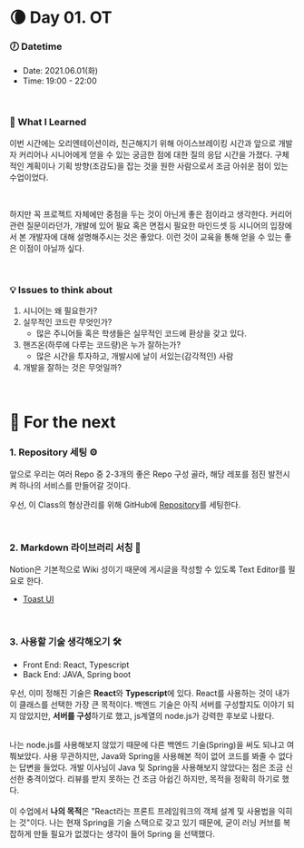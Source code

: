 # 🌘 Day 01. OT

### 🕖 Datetime

* Date: 2021.06.01(화)
* Time: 19:00 - 22:00

<br>

### 💎 What I Learned

이번 시간에는 오리엔테이션이라, 친근해지기 위해 아이스브레이킹 시간과 앞으로 개발자 커리어나 시니어에게 얻을 수 있는 궁금한 점에 대한 질의 응답 시간을 가졌다. 구체적인 계획이나 기획 방향(조감도)을 잡는 것을 원한 사람으로서 조금 아쉬운 점이 있는 수업이었다.

<br>

하지만 꼭 프로젝트 자체에만 중점을 두는 것이 아닌게 좋은 점이라고 생각한다. 커리어 관련 질문이라던가, 개발에 있어 필요 혹은 면접시 필요한 마인드셋 등 시니어의 입장에서 본 개발자에 대해 설명해주시는 것은 좋았다. 이런 것이 교육을 통해 얻을 수 있는 좋은 이점이 아닐까 싶다.

<br>

### 💡 Issues to think about

1. 시니어는 왜 필요한가?
2. 실무적인 코드란 무엇인가?
   * 많은 주니어들 혹은 학생들은 실무적인 코드에 환상을 갖고 있다.
3. 핸즈온(하루에 다루는 코드량)은 누가 잘하는가?
   * 많은 시간을 투자하고, 개발시에 날이 서있는(감각적인) 사람
4. 개발을 잘하는 것은 무엇일까?

<br>


# 📌 For the next

### 1. Repository 세팅 ⚙

앞으로 우리는 여러 Repo 중 2-3개의 좋은 Repo 구성 골라, 해당 레포를 점진 발전시켜 하나의 서비스를 만들어갈 것이다.<br>

우선, 이 Class의 형상관리를 위해 GitHub에 [Repository](https://github.com/hjkim1004/WoowahanTechLearning)를 세팅한다.

<br>

### 2. Markdown 라이브러리 서칭 👀

Notion은 기본적으로 Wiki 성이기 때문에 게시글을 작성할 수 있도록 Text Editor를 필요로 한다.

- [Toast UI](https://ui.toast.com/)

<br>

### 3. 사용할 기술 생각해오기 🛠

* Front End: React, Typescript
* Back End: JAVA, Spring boot

우선, 이미 정해진 기술은 **React**와 **Typescript**에 있다. React를 사용하는 것이 내가 이 클래스를 선택한 가장 큰 목적이다. 백엔드 기술은 아직 서버를 구성할지도 이야기 되지 않았지만, **서버를 구성**하기로 했고, js계열의 node.js가 강력한 후보로 나왔다.<br>

<br>나는 node.js를 사용해보지 않았기 때문에 다른 백엔드 기술(Spring)을 써도 되냐고 여쭤보았다. 사용 무관하지만, Java와 Spring을 사용해본 적이 없어 코드를 봐줄 수 없다는 답변을 들었다. 개발 이사님이 Java 및 Spring을 사용해보지 않았다는 점은 조금 신선한 충격이었다. 리뷰를 받지 못하는 건 조금 아쉽긴 하지만, 목적을 정확히 하기로 했다.<br><br>
이 수업에서 **나의 목적**은 "React라는 프론트 프레임워크의 객체 설계 및 사용법을 익히는 것"이다. 나는 현재 Spring을 기술 스택으로 갖고 있기 때문에, 굳이 러닝 커브를 복잡하게 만들 필요가 없겠다는 생각이 들어 Spring 을 선택했다.
